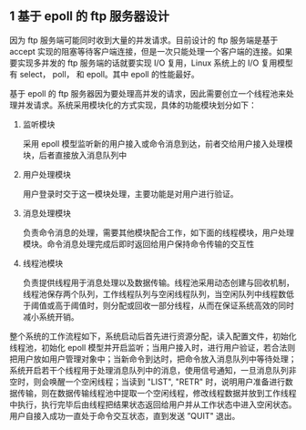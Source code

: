 ## 1 基于 epoll 的 ftp 服务器设计

因为 ftp 服务端可能同时收到大量的并发请求。目前设计的 ftp 服务端是基于 accept 实现的阻塞等待客户端连接，但是一次只能处理一个客户端的连接。如果要实现多并发的 ftp 服务端的话就要实现 I/O 复用，Linux 系统上的 I/O 复用模型有 select， poll， 和 epoll。其中 epoll 的性能最好。

基于 epoll 的 ftp 服务器因为要处理高并发的请求，因此需要创立一个线程池来处理并发请求。系统采用模块化的方式实现，具体的功能模块划分如下：

1.  监听模块

    采用 epoll 模型监听新的用户接入或命令消息到达，前者交给用户接入处理模块，后者直接放入消息队列中

2.  用户处理模块

    用户登录时交于这一模块处理，主要功能是对用户进行验证。

3.  消息处理模块

    负责命令消息的处理，需要其他模块配合工作，如下面的线程模块，用户处理模块。命令消息处理完成后即时返回给用户保持命令传输的交互性

4.  线程池模块

    负责提供线程用于消息处理以及数据传输。线程池采用动态创建与回收机制，线程池保存两个队列，工作线程队列与空闲线程队列，当空闲队列中线程数低于阈值或高于阈值时，则分配或回收一部分线程，从而在保证系统高效的同时减小系统开销。

整个系统的工作流程如下，系统启动后首先进行资源分配，读入配置文件，初始化线程池，初始化 epoll 模型并开启监听；当用户接入时，进行用户验证，若合法则把用户放如用户管理对象中；当新命令到达时，把命令放入消息队列中等待处理；系统开启若干个线程用于处理消息队列中的消息，使用信号通知，一旦消息队列非空时，则会唤醒一个空闲线程；当读到 "LIST", "RETR" 时，说明用户准备进行数据传输，则在数据传输线程池中提取一个空闲线程，修改线程数据并放到工作线程中执行，执行完毕后由线程把结果状态返回给用户并从工作状态中进入空闲状态。用户自接入成功一直处于命令交互状态，直到发送 ”QUIT" 退出。

